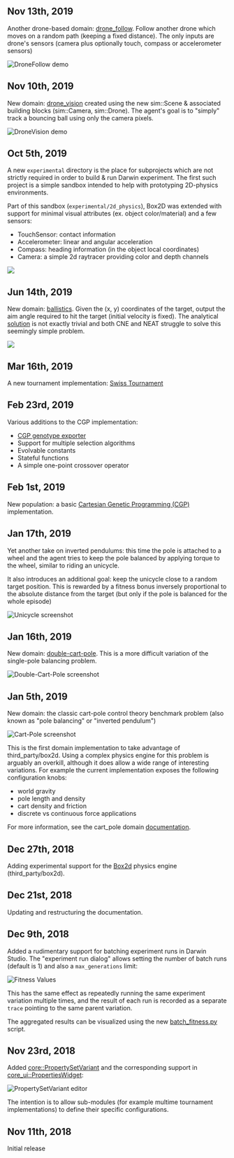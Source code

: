 
## Nov 13th, 2019

Another drone-based domain: [drone_follow][9]. Follow another drone which moves on a
random path (keeping a fixed distance). The only inputs are drone's sensors (camera plus
optionally touch, compass or accelerometer sensors)

![DroneFollow demo](docs/images/drone_follow_demo.gif)

## Nov 10th, 2019

New domain: [drone_vision][8] created using the new sim::Scene & associated building
blocks (sim::Camera, sim::Drone). The agent's goal is to "simply" track a bouncing ball
using only the camera pixels.

![DroneVision demo](docs/images/drone_vision_demo.gif)

## Oct 5th, 2019

A new `experimental` directory is the place for subprojects which are not strictly
required in order to build & run Darwin experiment. The first such project is a simple
sandbox intended to help with prototyping 2D-physics environments. 

Part of this sandbox (`experimental/2d_physics`), Box2D was extended with support for 
minimal visual attributes (ex. object color/material) and a few sensors:

- TouchSensor: contact information
- Accelerometer: linear and angular acceleration
- Compass: heading information (in the object local coordinates)
- Camera: a simple 2d raytracer providing color and depth channels

![](docs/images/2d_physics.png)

## Jun 14th, 2019

New domain: [ballistics][6]. Given the (x, y) coordinates of the target, output the aim
angle required to hit the target (initial velocity is fixed). The analytical [solution][7]
is not exactly trivial and both CNE and NEAT struggle to solve this seemingly simple 
problem.

![](docs/images/ballistics_demo.gif)

## Mar 16th, 2019

A new tournament implementation: [Swiss Tournament][5]

## Feb 23rd, 2019

Various additions to the CGP implementation:
- [CGP genotype exporter](scripts/docs/scripts.md#cgp_genotype_exporterpy)
- Support for multiple selection algorithms
- Evolvable constants
- Stateful functions
- A simple one-point crossover operator

## Feb 1st, 2019

New population: a basic [Cartesian Genetic Programming (CGP)](https://www.cartesiangp.com)
implementation.

## Jan 17th, 2019

Yet another take on inverted pendulums: this time the pole is attached to a wheel
and the agent tries to keep the pole balanced by applying torque to the wheel, similar
to riding an unicycle.

It also introduces an additional goal: keep the unicycle close to a random target
position. This is rewarded by a fitness bonus inversely proportional to the absolute
distance from the target (but only if the pole is balanced for the whole episode)

![Unicycle screenshot](docs/images/unicycle_sandbox.png)

## Jan 16th, 2019

New domain: [double-cart-pole][4]. This is a more difficult variation of the single-pole
balancing problem.

![Double-Cart-Pole screenshot](docs/images/double_cart_pole_sandbox.png)

## Jan 5th, 2019

New domain: the classic cart-pole control theory benchmark problem (also known as "pole
balancing" or "inverted pendulum")

![Cart-Pole screenshot](docs/images/cart_pole_sandbox.png)

This is the first domain implementation to take advantage of third_party/box2d. Using a 
complex physics engine for this problem is arguably an overkill, although it does allow
a wide range of interesting variations. For example the current implementation exposes the
following configuration knobs:

- world gravity
- pole length and density
- cart density and friction
- discrete vs continuous force applications

For more information, see the cart_pole domain
[documentation][3].

## Dec 27th, 2018

Adding experimental support for the [Box2d](http://box2d.org) physics engine 
(third_party/box2d).

## Dec 21st, 2018

Updating and restructuring the documentation.

## Dec 9th, 2018

Added a rudimentary support for batching experiment runs in Darwin Studio. The
"experiment run dialog" allows setting the number of batch runs (default is 1) and
also a `max_generations` limit:

![Fitness Values](docs/images/batch_run_dialog.png)

This has the same effect as repeatedly running the same experiment variation multiple
times, and the result of each run is recorded as a separate `trace` pointing to the same
parent variation.

The aggregated results can be visualized using the new 
[batch_fitness.py](scripts/docs/scripts.md#batch_fitnesspy) script.

## Nov 23rd, 2018

Added [core::PropertySetVariant<TAG>][1] and the corresponding support in
[core_ui::PropertiesWidget][2]:

![PropertySetVariant editor](docs/images/property_set_variant.png)

The intention is to allow sub-modules (for example multime tournament 
implementations) to define their specific configurations.

## Nov 11th, 2018

Initial release

[1]: https://tlemo.github.io/darwin/classcore_1_1_property_set_variant.html
[2]: https://tlemo.github.io/darwin/classcore__ui_1_1_properties_widget.html
[3]: https://tlemo.github.io/darwin/classcart__pole_1_1_cart_pole.html
[4]: https://tlemo.github.io/darwin/classdouble__cart__pole_1_1_double_cart_pole.html
[5]: https://tlemo.github.io/darwin/classtournament_1_1_swiss_tournament.html
[6]: https://tlemo.github.io/darwin/classballistics_1_1_ballistics.html
[7]: https://en.wikipedia.org/wiki/Projectile_motion
[8]: https://tlemo.github.io/darwin/classdrone__vision_1_1_drone_vision.html
[9]: https://tlemo.github.io/darwin/classdrone__follow_1_1_drone_follow.html
